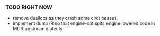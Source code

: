 ### TODO RIGHT NOW
 - remove deallocs as they crash some circt passes.
 - implement dump IR so that engine-opt spits engine lowered code in MLIR upstream dialects